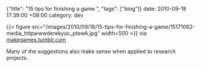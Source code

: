 {"title": "15 tips for finishing a game  ", "tags": ["blog"]}
date: 2010-09-18 17:39:00 +08:00
category: dev

{{< figure src="/images/2010/09/18/15-tips-for-finishing-a-game/15171062-media_httpwwwderekyuc_ptewA.jpg" width=500 >}}
via [makegames.tumblr.com](http://makegames.tumblr.com/post/1136623767/finishing-a-game)

Many of the suggestions also make sense when applied to research projects.
